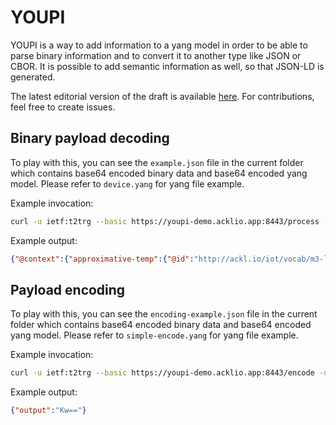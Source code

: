 # YOUPI

YOUPI is a way to add information to a yang model in order to be able to parse
binary information and to convert it to another type like JSON or CBOR. It is
possible to add semantic information as well, so that JSON-LD is generated.

The latest editorial version of the draft is available [here][1]. For
contributions, feel free to create issues.

[1]: https://github.com/Acklio/youpi-draft

## Binary payload decoding

To play with this, you can see the `example.json` file in the current folder 
which contains base64 encoded binary data and base64 encoded yang model. Please
refer to `device.yang` for yang file example.

Example invocation:

```sh
curl -u ietf:t2trg --basic https://youpi-demo.acklio.app:8443/process -d @./examples/youpi/example.json
```

Example output:

```json
{"@context":{"approximative-temp":{"@id":"http://ackl.io/iot/vocab/m3-lite#ApproximateTemperature","@type":"http://data.nasa.gov/qudt/owl/unit#DegreeCelsius"},"battery":{"@id":"http://data.nasa.gov/qudt/owl/quantity#EnergyPerElectricCharge","@type":"http://data.nasa.gov/qudt/owl/unit#Volt"},"button-data":{"@id":"http://FIXME"},"period":{"@id":"http://pending.schema.org/repeatFrequency","@type":"http://data.nasa.gov/qudt/owl/unit#MinuteTime"}},"approximative-temp":12,"battery":4,"button-data":{"@context":{"temp":{"@id":"http://data.nasa.gov/qudt/owl/quantity#ThermodynamicTemperature","@type":"http://data.nasa.gov/qudt/owl/unit#DegreeCelsius"}},"major-version":1,"minor-version":12,"reed-state":false,"temp":22.25},"mode":"btn","msg-type":"btn","period":10}
```

## Payload encoding

To play with this, you can see the `encoding-example.json` file in the current
folder which contains base64 encoded binary data and base64 encoded yang model.
Please refer to `simple-encode.yang` for yang file example.

Example invocation:

```sh
curl -u ietf:t2trg --basic https://youpi-demo.acklio.app:8443/encode -d @/tmp/encode-example.json
```

Example output:

```json
{"output":"Kw=="}
```
